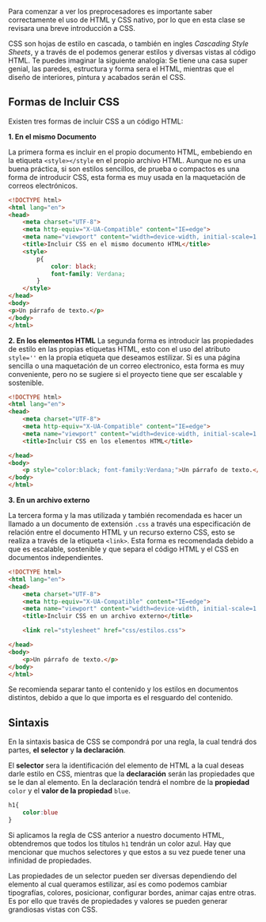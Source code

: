 Para comenzar a ver los preprocesadores es importante saber correctamente el uso de HTML y CSS nativo, por lo que en esta clase se revisara una breve introducción a CSS.

CSS son hojas de estilo en cascada, o también en ingles *Cascading Style Sheets*, y a través de el podemos generar estilos y diversas vistas al código HTML. Te puedes imaginar la siguiente analogía: Se tiene una casa super genial, las paredes, estructura y forma sera el HTML, mientras que el diseño de interiores, pintura y acabados serán el CSS.

## Formas de Incluir CSS

Existen tres formas de incluir CSS a un código HTML:

**1. En el mismo Documento**

La primera forma es incluir en el propio documento HTML, embebiendo en la etiqueta `<style></style` en el propio archivo HTML.
Aunque no es una buena práctica, si son estilos sencillos, de prueba o compactos es una forma de introducir CSS, esta forma es muy usada en la maquetación de correos electrónicos.

```html
<!DOCTYPE html>
<html lang="en">
<head>
    <meta charset="UTF-8">
    <meta http-equiv="X-UA-Compatible" content="IE=edge">
    <meta name="viewport" content="width=device-width, initial-scale=1.0">
    <title>Incluir CSS en el mismo documento HTML</title>
    <style>
        p{
            color: black;
            font-family: Verdana;
        }
    </style>
</head>
<body>
<p>Un párrafo de texto.</p>
</body>
</html>
```

**2. En los elementos HTML**
La segunda forma es introducir las propiedades de estilo en las propias etiquetas HTML, esto con el uso del atributo `style=''` en la propia etiqueta que deseamos estilizar. Si es una página sencilla o una maquetación de un correo electronico, esta forma es muy conveniente, pero no se sugiere si el proyecto tiene que ser escalable y sostenible.

```html
<!DOCTYPE html>
<html lang="en">
<head>
    <meta charset="UTF-8">
    <meta http-equiv="X-UA-Compatible" content="IE=edge">
    <meta name="viewport" content="width=device-width, initial-scale=1.0">
    <title>Incluir CSS en los elementos HTML</title>

</head>
<body>
    <p style="color:black; font-family:Verdana;">Un párrafo de texto.</p>
</body>
</html>
```

**3. En un archivo externo**

La tercera forma y la mas utilizada y también recomendada es hacer un llamado a un documento de extensión `.css`  a través una especificación de relación entre el documento HTML y un recurso externo CSS, esto se realiza a través de la etiqueta `<link>`. Esta forma es recomendada debido a que es escalable, sostenible y que separa el código HTML y el CSS en documentos independientes.

```html
<!DOCTYPE html>
<html lang="en">
<head>
    <meta charset="UTF-8">
    <meta http-equiv="X-UA-Compatible" content="IE=edge">
    <meta name="viewport" content="width=device-width, initial-scale=1.0">
    <title>Incluir CSS en un archivo externo</title>

    <link rel="stylesheet" href="css/estilos.css">

</head>
<body>
    <p>Un párrafo de texto.</p>
</body>
</html>
```

Se recomienda separar tanto el contenido y los estilos en documentos distintos, debido a que lo que importa es el resguardo del contenido.

## Sintaxis

En la sintaxis basica de CSS se compondrá por una regla, la cual tendrá dos partes, **el selector** y **la declaración**.

El **selector** sera la identificación del elemento de HTML a la cual deseas darle estilo en CSS, mientras que la **declaración** serán las propiedades que se le dan al elemento. En la declaración tendrá el nombre de la **propiedad** `color` y el **valor de la propiedad** `blue`.

```css
h1{
    color:blue
}
```

Si aplicamos la regla de CSS anterior a nuestro documento HTML, obtendremos que todos los títulos `h1` tendrán un color azul. Hay que mencionar que muchos selectores y que estos a su vez puede tener una infinidad de propiedades. 

Las propiedades de un selector pueden ser diversas dependiendo del elemento al cual queramos estilizar, así es como podemos cambiar tipografías, colores, posicionar, configurar bordes, animar cajas entre otras. Es por ello que través de propiedades y valores se pueden generar grandiosas vistas con CSS.


